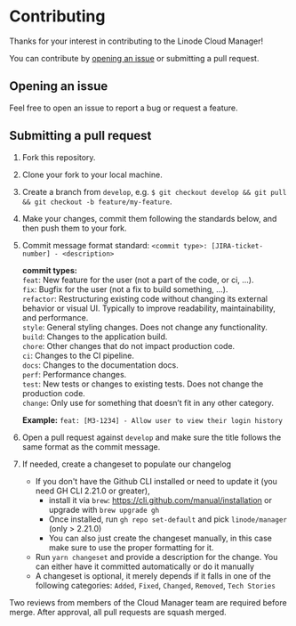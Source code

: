 # Contributing

Thanks for your interest in contributing to the Linode Cloud Manager!

You can contribute by [opening an issue](https://github.com/linode/manager/issues/new) or submitting a pull request.

## Opening an issue

Feel free to open an issue to report a bug or request a feature.

## Submitting a pull request

1. Fork this repository.
2. Clone your fork to your local machine.
3. Create a branch from `develop`, e.g. `$ git checkout develop && git pull && git checkout -b feature/my-feature`.
4. Make your changes, commit them following the standards below, and then push them to your fork.
5. Commit message format standard: `<commit type>: [JIRA-ticket-number] - <description>`

    **commit types:**  
    `feat`: New feature for the user (not a part of the code, or ci, ...).  
    `fix`: Bugfix for the user (not a fix to build something, ...).  
    `refactor`: Restructuring existing code without changing its external behavior or visual UI. Typically to improve readability, maintainability, and performance.  
    `style`: General styling changes. Does not change any functionality.  
    `build`: Changes to the application build.  
    `chore`: Other changes that do not impact production code.  
    `ci`: Changes to the CI pipeline.  
    `docs`: Changes to the documentation docs.  
    `perf`: Performance changes.  
    `test`: New tests or changes to existing tests. Does not change the production code.  
    `change`: Only use for something that doesn’t fit in any other category.  

    **Example:** `feat: [M3-1234] - Allow user to view their login history`

6. Open a pull request against `develop` and make sure the title follows the same format as the commit message.
7. If needed, create a changeset to populate our changelog
    -  If you don't have the Github CLI installed or need to update it (you need GH CLI 2.21.0 or greater),
        - install it via `brew`: https://cli.github.com/manual/installation or upgrade with `brew upgrade gh`
        - Once installed, run `gh repo set-default` and pick `linode/manager` (only > 2.21.0)
        - You can also just create the changeset manually, in this case make sure to use the proper formatting for it.
    - Run `yarn changeset` and provide a description for the change. You can either have it committed automatically or do it manually
    - A changeset is optional, it merely depends if it falls in one of the following categories:
    `Added`, `Fixed`, `Changed`, `Removed`, `Tech Stories`

Two reviews from members of the Cloud Manager team are required before merge. After approval, all pull requests are squash merged.
